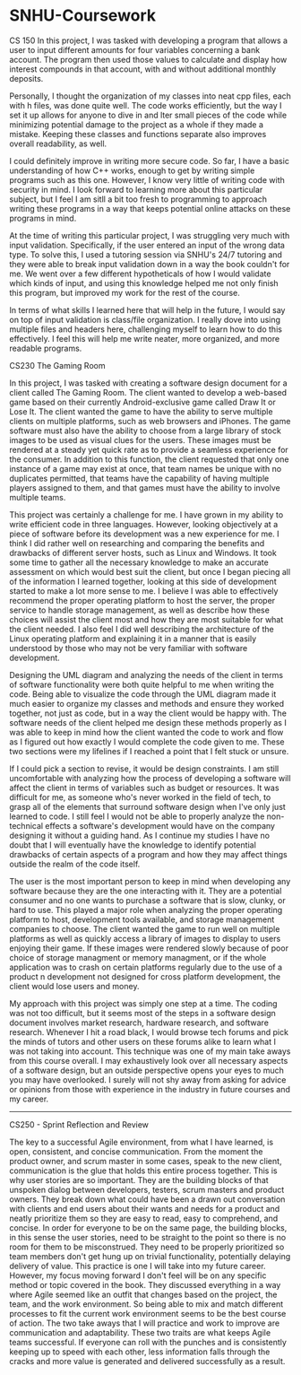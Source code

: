 # SNHU-Coursework

CS  150
In this project, I was tasked with developing a program that allows a user to input different amounts for four variables concerning a bank account. The program then used those values to calculate and display how interest compounds in that account, with and without additional monthly deposits. 

Personally, I thought the organization of my classes into neat cpp files, each with h files, was done quite well. The code works efficiently, but the way I set it up allows for anyone to dive in and lter small pieces of the code while minimizing potential damage to the project as a whole if they made a mistake. Keeping these classes and functions separate also improves overall readability, as well.

I could definitely improve in writing more secure code. So far, I have a basic understanding of how C++ works, enough to get by writing simple programs such as this one. However, I know very little of writing code with security in mind. I look forward to learning more about this particular subject, but I feel I am sitll a bit too fresh to programming to approach writing these programs in a way that keeps potential online attacks on these programs in mind. 

At the time of writing this particular project, I was struggling very much with input validation. Specifically, if the user entered an input of the wrong data type. To solve this, I used a tutoring session via SNHU's 24/7 tutoring and they were able to break input validation down in a way the book couldn't for me. We went over a few different hypotheticals of how I would validate which kinds of input, and using this knowledge helped me not only finish this program, but improved my work for the rest of the course.

In terms of what skills I learned here that will help in the future, I would say on top of input validation is class/file organization. I really dove into using multiple files and headers here, challenging myself to learn how to do this effectively. I feel this will help me write neater, more organized, and more readable programs.


CS230 The Gaming Room

In this project, I was tasked with creating a software design document for a client called The Gaming Room. The client wanted to develop a web-based game based on their currently Android-exclusive game called Draw It or Lose It. The client wanted the game to have the ability to serve multiple clients on multiple platforms, such as web browsers and iPhones. The game software must also have the ability to choose from a large library of stock images to be used as visual clues for the users. These images must be rendered at a steady yet quick rate as to provide a seamless experience for the consumer. In addition to this function, the client requested that only one instance of a game may exist at once, that team names be unique with no duplicates permitted, that teams have the capability of having multiple players assigned to them, and that games must have the ability to involve multiple teams.

This project was certainly a challenge for me. I have grown in my ability to write efficient code in three languages. However, looking objectively at a piece of software before its development was a new experience for me. I think I did rather well on researching and comparing the benefits and drawbacks of different server hosts, such as Linux and Windows. It took some time to gather all the necessary knowledge to make an accurate assessment on which would best suit the client, but once I began piecing all of the information I learned together, looking at this side of development started to make a lot more sense to me. I believe I was able to effectively recommend the proper operating platform to host the server, the proper service to handle storage management, as well as describe how these choices will assist the client most and how they are most suitable for what the client needed. I also feel I did well describing the architecture of the Linux operating platform and explaining it in a manner that is easily understood by those who may not be very familiar with software development. 

Designing the UML diagram and analyzing the needs of the client in terms of software functionality were both quite helpful to me when writing the code. Being able to visualize the code through the UML diagram made it much easier to organize my classes and methods and ensure they worked together, not just as code, but in a way the client would be happy with. The software needs of the client helped me design these methods properly as I was able to keep in mind how the client wanted the code to work and flow as I figured out how exactly I would complete the code given to me. These two sections were my lifelines if I reached a point that I felt stuck or unsure.

If I could pick a section to revise, it would be design constraints. I am still uncomfortable with analyzing how the process of developing a software will affect the client in terms of variables such as budget or resources. It was difficult for me, as someone who's never worked in the field of tech, to grasp all of the elements that surround software design when I've only just learned to code. I still feel I would not be able to properly analyze the non-technical effects a software's development would have on the company designing it without a guiding hand. As I continue my studies I have no doubt that I will eventually have the knowledge to identify potential drawbacks of certain aspects of a program and how they may affect things outside the realm of the code itself.

The user is the most important person to keep in mind when developing any software because they are the one interacting with it. They are a potential consumer and no one wants to purchase a software that is slow, clunky, or hard to use. This played a major role when analyzing the proper operating platform to host, development tools available, and storage management companies to choose. The client wanted the game to run well on multiple platforms as well as quickly access a library of images to display to users enjoying their game. If these images were rendered slowly because of poor choice of storage managment or memory managment, or if the whole application was to crash on certain platforms regularly due to the use of a product n development not designed for cross platform development, the client would lose users and money. 

My approach with this project was simply one step at a time. The coding was not too difficult, but it seems most of the steps in a software design document involves market research, hardware research, and software research. Whenever I hit a road black, I would browse tech forums and pick the minds of tutors and other users on these forums alike to learn what I was not taking into account. This technique was one of my main take aways from this course overall. I may exhaustively look over all necessary aspects of a software design, but an outside perspective opens your eyes to much you may have overlooked. I surely will not shy away from asking for advice or opinions from those with experience in the industry in future courses and my career.

---------------------------------------------------------------------------------------------------------------------------------------------------------------------------------

CS250 - Sprint Reflection and Review

The key to a successful Agile environment, from what I have learned, is open, consistent, and concise communication. From the moment the product owner, and scrum master in some cases, speak to the new client, communication is the glue that holds this entire process together. This is why user stories are so important. They are the building blocks of that unspoken dialog between developers, testers, scrum masters and product owners. They break down what could have been a drawn out conversation with clients and end users about their wants and needs for a product and neatly prioritize them so they are easy to read, easy to comprehend, and concise. In order for everyone to be on the same page, the building blocks, in this sense the user stories, need to be straight to the point so there is no room for them to be misconstrued. They need to be properly prioritized so team members don't get hung up on trivial functionality, potentially delaying delivery of value. This practice is one I will take into my future career. However, my focus moving forward I don't feel will be on any specific method or topic covered in the book. They discussed everything in a way where Agile seemed like an outfit that changes based on the project, the team, and the work environment. So being able to mix and match different processes to fit the current work environment seems to be the best course of action. The two take aways that I will practice and work to improve are communication and adaptability. These two traits are what keeps Agile teams successful. If everyone can roll with the punches and is consistently keeping up to speed with each other, less information falls through the cracks and more value is generated and delivered successfully as a result.

